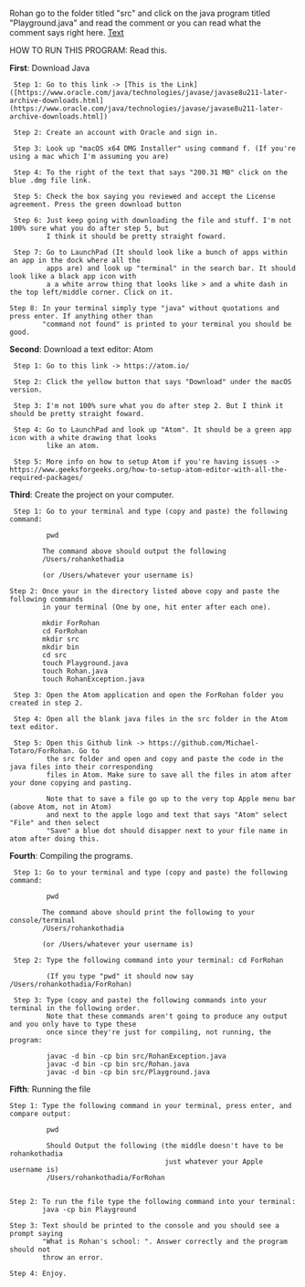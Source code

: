 Rohan go to the folder titled "src" and click on the java program titled "Playground.java" and read the comment or you can read what the comment says right here. [Text]([url](https://www.oracle.com/java/technologies/javase/javase8u211-later-archive-downloads.html](https://www.oracle.com/java/technologies/javase/javase8u211-later-archive-downloads.html)))

HOW TO RUN THIS PROGRAM: Read this. 

**First**: Download Java

     Step 1: Go to this link -> [This is the Link]([https://www.oracle.com/java/technologies/javase/javase8u211-later-archive-downloads.html](https://www.oracle.com/java/technologies/javase/javase8u211-later-archive-downloads.html])

     Step 2: Create an account with Oracle and sign in.

     Step 3: Look up "macOS x64 DMG Installer" using command f. (If you're using a mac which I'm assuming you are)

     Step 4: To the right of the text that says "200.31 MB" click on the blue .dmg file link.

     Step 5: Check the box saying you reviewed and accept the License agreement. Press the green download button

     Step 6: Just keep going with downloading the file and stuff. I'm not 100% sure what you do after step 5, but
             I think it should be pretty straight foward.

     Step 7: Go to LaunchPad (It should look like a bunch of apps within an app in the dock where all the
             apps are) and look up "terminal" in the search bar. It should look like a black app icon with
             a a white arrow thing that looks like > and a white dash in the top left/middle corner. Click on it.

    Step 8: In your terminal simply type "java" without quotations and press enter. If anything other than
            "command not found" is printed to your terminal you should be good.



**Second**: Download a text editor: Atom

     Step 1: Go to this link -> https://atom.io/

     Step 2: Click the yellow button that says "Download" under the macOS version.

     Step 3: I'm not 100% sure what you do after step 2. But I think it should be pretty straight foward.

     Step 4: Go to LaunchPad and look up "Atom". It should be a green app icon with a white drawing that looks
             like an atom.

     Step 5: More info on how to setup Atom if you're having issues -> https://www.geeksforgeeks.org/how-to-setup-atom-editor-with-all-the-required-packages/


**Third**: Create the project on your computer.

     Step 1: Go to your terminal and type (copy and paste) the following command:

             pwd

            The command above should output the following
            /Users/rohankothadia

            (or /Users/whatever your username is)

    Step 2: Once your in the directory listed above copy and paste the following commands
            in your terminal (One by one, hit enter after each one).

            mkdir ForRohan
            cd ForRohan
            mkdir src
            mkdir bin
            cd src
            touch Playground.java
            touch Rohan.java
            touch RohanException.java

     Step 3: Open the Atom application and open the ForRohan folder you created in step 2.

     Step 4: Open all the blank java files in the src folder in the Atom text editor.

     Step 5: Open this Github link -> https://github.com/Michael-Totaro/ForRohan. Go to
             the src folder and open and copy and paste the code in the java files into their corresponding
             files in Atom. Make sure to save all the files in atom after your done copying and pasting.

             Note that to save a file go up to the very top Apple menu bar (above Atom, not in Atom)
             and next to the apple logo and text that says "Atom" select "File" and then select
             "Save" a blue dot should disapper next to your file name in atom after doing this.

**Fourth**: Compiling the programs.

     Step 1: Go to your terminal and type (copy and paste) the following command:

             pwd

            The command above should print the following to your console/terminal
            /Users/rohankothadia

            (or /Users/whatever your username is)

     Step 2: Type the following command into your terminal: cd ForRohan

             (If you type "pwd" it should now say /Users/rohankothadia/ForRohan)

     Step 3: Type (copy and paste) the following commands into your terminal in the following order.
             Note that these commands aren't going to produce any output and you only have to type these
             once since they're just for compiling, not running, the program:

             javac -d bin -cp bin src/RohanException.java
             javac -d bin -cp bin src/Rohan.java
             javac -d bin -cp bin src/Playground.java

**Fifth**: Running the file

    Step 1: Type the following command in your terminal, press enter, and compare output:

             pwd

             Should Output the following (the middle doesn't have to be rohankothadia
                                          just whatever your Apple username is)
             /Users/rohankothadia/ForRohan


    Step 2: To run the file type the following command into your terminal:
            java -cp bin Playground

    Step 3: Text should be printed to the console and you should see a prompt saying
            "What is Rohan's school: ". Answer correctly and the program should not
            throw an error.

    Step 4: Enjoy.

